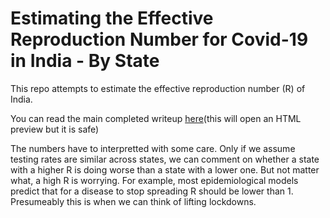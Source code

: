 # Estimating the Effective Reproduction Number for Covid-19 in India - By State

This repo attempts to estimate the effective reproduction number (R) of India.

You can read the main completed writeup [here](https://htmlpreview.github.io/?https://github.com/HariharanJayashankar/covid_india/blob/master/simple_heir/estimating_model.html)(this will open an HTML preview but it is safe)

The numbers have to interpretted with some care. Only if we assume testing rates are similar across states, we can comment on whether a state with a higher R is doing worse than a state with a lower one. But not matter what, a high R is worrying. For example, most epidemiological models predict that for a disease to stop spreading R should be lower than 1. Presumeably this is when we can think of lifting lockdowns.


